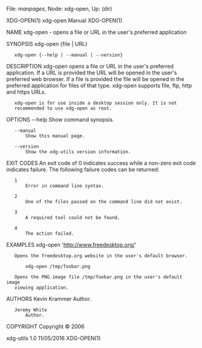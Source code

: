 File: *manpages*,  Node: xdg-open,  Up: (dir)

XDG-OPEN(1)                     xdg-open Manual                    XDG-OPEN(1)



NAME
       xdg-open - opens a file or URL in the user's preferred application

SYNOPSIS
       xdg-open {file | URL}

       xdg-open {--help | --manual | --version}

DESCRIPTION
       xdg-open opens a file or URL in the user's preferred application. If a
       URL is provided the URL will be opened in the user's preferred web
       browser. If a file is provided the file will be opened in the preferred
       application for files of that type. xdg-open supports file, ftp, http
       and https URLs.

       xdg-open is for use inside a desktop session only. It is not
       recommended to use xdg-open as root.

OPTIONS
       --help
           Show command synopsis.

       --manual
           Show this manual page.

       --version
           Show the xdg-utils version information.

EXIT CODES
       An exit code of 0 indicates success while a non-zero exit code
       indicates failure. The following failure codes can be returned:

       1
           Error in command line syntax.

       2
           One of the files passed on the command line did not exist.

       3
           A required tool could not be found.

       4
           The action failed.

EXAMPLES
           xdg-open 'http://www.freedesktop.org/'

       Opens the freedesktop.org website in the user's default browser.

           xdg-open /tmp/foobar.png

       Opens the PNG image file /tmp/foobar.png in the user's default image
       viewing application.

AUTHORS
       Kevin Krammer
           Author.

       Jeremy White
           Author.

COPYRIGHT
       Copyright © 2006



xdg-utils 1.0                     11/05/2016                       XDG-OPEN(1)
